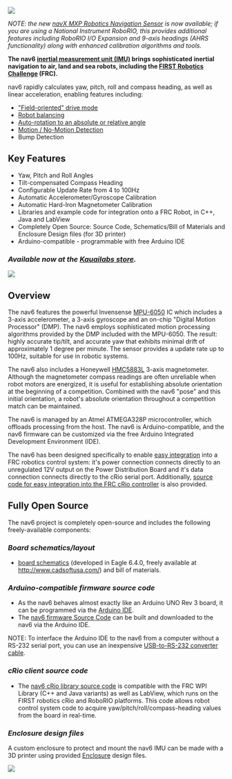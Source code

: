 [![](http://www.kauailabs.com/store/image/data/nav6_Banner3_build_selfguided_robots2.png)](http://www.kauailabs.com/store/index.php?route=product/product&product_id=50)

_NOTE:  the new [navX MXP Robotics Navigation Sensor](https://code.google.com/p/navx) is now available; if you are using a National Instrument RoboRIO, this provides additional features including RoboRIO I/O Expansion and 9-axis headings (AHRS functionality) along with enhanced calibration algorithms and tools._

**The nav6 [inertial measurement unit (IMU)](http://en.wikipedia.org/wiki/Inertial_measurement_unit) brings sophisticated inertial navigation to air, land and sea robots, including the [FIRST Robotics Challenge](http://www.usfirst.org/frc) (FRC).**

nav6 rapidly calculates yaw, pitch, roll and compass heading, as well as linear acceleration, enabling features including:

  * ["Field-oriented" drive mode](FieldOrientedDriveExample.md)
  * [Robot balancing](AutoBalancingExample.md)
  * [Auto-rotation to an absolute or relative angle](RotateToAngleExample.md)
  * [Motion / No-Motion Detection](MotionDetection.md)
  * Bump Detection

## Key Features ##

  * Yaw, Pitch and Roll Angles
  * Tilt-compensated Compass Heading
  * Configurable Update Rate from 4 to 100Hz
  * Automatic Accelerometer/Gyroscope Calibration
  * Automatic Hard-Iron Magnetometer Calibration
  * Libraries and example code for integration onto a FRC Robot, in C++, Java and LabView
  * Completely Open Source:  Source Code, Schematics/Bill of Materials and Enclosure Design files (for 3D printer)
  * Arduino-compatible - programmable with free Arduino IDE

### **_Available now at the [Kauailabs store](http://www.kauailabs.com/store/index.php?route=product/product&product_id=50)._** ###

[![](https://nav6.googlecode.com/svn/trunk/images/nav6_purple_1_small.jpg)](http://www.kauailabs.com/store/index.php?route=product/product&product_id=50)

## Overview ##

The nav6 features the powerful Invensense [MPU-6050](http://invensense.com/mems/gyro/mpu6050.html) IC which includes a 3-axis accelerometer, a 3-axis gyroscope and an on-chip "Digital Motion Processor" (DMP).  The nav6 employs sophisticated motion processing algorithms provided by the DMP included with the MPU-6050.  The result:  highly accurate tip/tilt, and accurate yaw that exhibits minimal drift of approximately 1 degree per minute.  The sensor provides a update rate up to 100Hz, suitable for use in robotic systems.

The nav6 also includes a Honeywell [HMC5883L](http://www51.honeywell.com/aero/common/documents/myaerospacecatalog-documents/Defense_Brochures-documents/HMC5883L_3-Axis_Digital_Compass_IC.pdf) 3-axis magnetometer.  Although the magnetometer compass readings are often unreliable when robot motors are energized, it is useful for establishing absolute orientation at the beginning of a competition.  Combined with the nav6 "pose" and this initial orientation, a robot's absolute orientation throughout a competition match can be maintained.

The nav6 is managed by an Atmel ATMEGA328P microcontroller, which offloads processing from the host.  The nav6 is Arduino-compatible, and the nav6 firmware can be customized via the free Arduino Integrated Development Environment (IDE).

The nav6 has been designed specifically to enable [easy integration](FRCRobotInstallation.md) into a FRC robotics control system:  it's power connection connects directly to an unregulated 12V output on the Power Distribution Board and it's data connection connects directly to the cRio serial port.  Additionally, [source code for easy integration into the FRC cRio controller](https://code.google.com/p/nav6/source/browse/#svn%2Ftrunk%2Fcrio) is also provided.

## Fully Open Source ##

The nav6 project is completely open-source and includes the following freely-available components:

### _Board schematics/layout_ ###

  * [board schematics](https://code.google.com/p/nav6/source/browse/#svn%2Ftrunk%2Fschematics) (developed in Eagle 6.4.0, freely available at http://www.cadsoftusa.com/) and bill of materials.

### _Arduino-compatible firmware source code_ ###

  * As the nav6 behaves almost exactly like an Arduino UNO Rev 3 board, it can be programmed via the [Arduino IDE](http://arduino.cc/en/main/software).
  * The [nav6 firmware Source Code](https://code.google.com/p/nav6/source/browse/#svn%2Ftrunk%2Farduino) can be built and downloaded to the nav6 via the Arduino IDE.

NOTE: To interface the Arduino IDE to the nav6 from a computer without a RS-232 serial port, you can use an inexpensive [USB-to-RS-232 converter cable](http://www.kauailabs.com/store/index.php?route=product/product&product_id=53).

### _cRio client source code_ ###

  * The [nav6 cRio library source code](https://code.google.com/p/nav6/source/browse/#svn%2Ftrunk%2Fcrio) is compatible with the FRC WPI Library (C++ and Java variants) as well as LabView, which runs on the FIRST robotics cRio and RoboRIO platforms.  This code allows robot control system code to acquire yaw/pitch/roll/compass-heading values from the board in real-time.

### _Enclosure design files_ ###

A custom enclosure to protect and mount the nav6 IMU can be made with a 3D printer using provided [Enclosure](Enclosure.md) design files.

[![](http://www.kauailabs.com/wp-content/uploads/2013/12/cropped-kauailabsbanner_990_x_18012.png)](http://www.kauailabs.com)